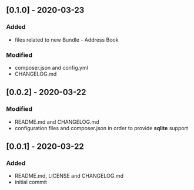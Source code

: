 ## [0.1.0] - 2020-03-23

### Added
- files related to new Bundle - Address Book

### Modified
- composer.json and config.yml
- CHANGELOG.md

## [0.0.2] - 2020-03-22

### Modified
- README.md and CHANGELOG.md
- configuration files and composer.json in order to provide **sqlite** support

## [0.0.1] - 2020-03-22

### Added
- README.md, LICENSE and CHANGELOG.md
- initial commit